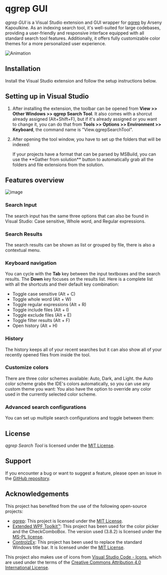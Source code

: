 # qgrep GUI

*qgrep GUI* is a Visual Studio extension and GUI wrapper for [qgrep](https://github.com/zeux/qgrep) by Arseny Kapoulkine. As an indexing search tool, it's well-suited for large codebases, providing a user-friendly and responsive interface equipped with all standard search tool features. Additionally, it offers fully customizable color themes for a more personalized user experience.

![Animation](https://github.com/aranhil/qgrepGUI/assets/755601/05eecff9-d7eb-4beb-95fa-1cf7a0b8c2ea)

## Installation

Install the Visual Studio extension and follow the setup instructions below.

## Setting up in Visual Studio

1. After installing the extension, the toolbar can be opened from **View >> Other Windows >> qgrep Search Tool**. It also comes with a shorcut already assigned (Alt+Shift+F), but if it's already assigned or you want to change it, you can do that from **Tools >> Options >> Environment >> Keyboard**, the command name is "View.qgrepSearchTool".

2. After opening the tool window, you have to set up the folders that will be indexed:

   <gif with how to set up the indexed folders>
   If your projects have a format that can be parsed by MSBuild, you can use the **Gather from solution** button to automatically grab all the folders and file extensions from the solution. 

## Features overview

![image](https://user-images.githubusercontent.com/755601/236962874-6614cf8c-dcf8-4029-8dce-fc8f323409f3.png)

### Search Input
   The search input has the same three options that can also be found in Visual Studio: Case sensitive, Whole word, and Regular expressions.
   <gif of toggling them>
   
### Search Results
   The search results can be shown as list or grouped by file, there is also a contextual menu.
   <gif with toggle between grouping type and contextual menu>
   
### Keyboard navigation
   You can cycle with the **Tab** key between the input textboxes and the search results. The **Down** key focuses on the results list. Here is a complete list with all the shortcuts and their default key combination:
- Toggle case sensitive (Alt + C)
- Toggle whole word (Alt + W)
- Toggle regular expressions (Alt + R)
- Toggle include files (Alt + I)
- Toggle exclude files (Alt + E)
- Toggle filter results (Alt + F)
- Open history (Alt + H)
      
### History
   The history keeps all of your recent searches but it can also show all of your recently opened files from inside the tool. 
      <gif with example>
      
### Customize colors
   There are three color schemes available: Auto, Dark, and Light. the Auto color scheme grabs the IDE's colors automatically, so you can use any custom theme you want:
         <gif with theme changing>
   You also have the option to override any color used in the currently selected color scheme.
            <gif with that>

### Advanced search configurations
   You can set up multiple search configurations and toggle between them:
   <gif with example>

## License

*qgrep Search Tool* is licensed under the [MIT License](LICENSE).

## Support

If you encounter a bug or want to suggest a feature, please open an issue in the [GitHub repository](https://github.com/aranhil/qgrepSearchTool/issues).

## Acknowledgements

This project has benefited from the use of the following open-source projects:

- [qgrep](https://github.com/zeux/qgrep): This project is licensed under the [MIT License](./LICENSE-qgrep.md).
- [Extended WPF Toolkit™](https://github.com/xceedsoftware/wpftoolkit): This project has been used for the color picker and the CheckComboBox. The version used (3.8.2) is licensed under the [MS-PL license](./LICENSE-Extended-WPF-Toolkit.md).
- [ControlzEx](https://github.com/ControlzEx/ControlzEx): This project has been used to replace the standard Windows title bar. It is licensed under the [MIT License](./LICENSE-ControlzEx.md).

This project also makes use of icons from [Visual Studio Code - Icons](https://github.com/microsoft/vscode-icons), which are used under the terms of the [Creative Commons Attribution 4.0 International License](./LICENSE-vscode-icons.md).
